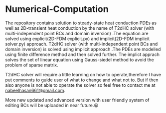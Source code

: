 # Numerical-Computation
The repository contains solution to steady-state heat conduction PDEs as well as 2D-transient heat conduction by the name of T2dHC solver (with multi-independent point BCs and domain inversion) .The equation are solved using explicit(2D-FDM explicit.py) and implicit(2D-FDM implicit solver.py) approach. T2dHC solver (with multi-independent point BCs and domain inversion) is solved using implicit approach .The PDEs are modelled using finite difference method and then solved further. The implict apprach solves the set of linear equation using Gauss-siedel method to avoid the problem of sparse matrix.

T2dHC solver will require a little learning on how to operate,therefore I have put comments to guide user of what to change and what not to. But if then also anyone is not able to operate the solver so feel free to contact me at nabeelhasan661@gmail.com.

More new updated and advanced version with user friendly system of editing BCs will be uploaded in near future.😀
